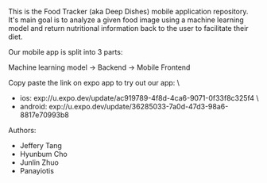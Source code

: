 This is the Food Tracker (aka Deep Dishes) mobile application repository. It's main goal is to analyze a given food image using a machine learning model and return nutritional information back to the user to facilitate their diet.

Our mobile app is split into 3 parts:

Machine learning model -> Backend -> Mobile Frontend

Copy paste the link on expo app to try out our app: \
- ios: exp://u.expo.dev/update/ac919789-4f8d-4ca6-9071-0f33f8c325f4 \
- android: exp://u.expo.dev/update/36285033-7a0d-47d3-98a6-8817e70993b8

Authors:
- Jeffery Tang
- Hyunbum Cho
- Junlin Zhuo
- Panayiotis
